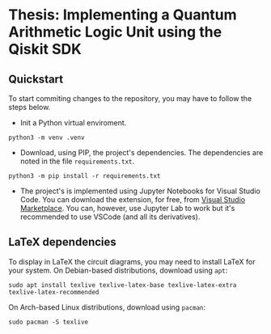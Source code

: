 # Thesis: Implementing a Quantum Arithmetic Logic Unit using the Qiskit SDK

## Quickstart
To start commiting changes to the repository, you may have to follow the steps below.
- Init a Python virtual enviroment.
```
python3 -m venv .venv
```
- Download, using PIP, the project's dependencies. The dependencies are noted in the file `requirements.txt`.
```
python3 -m pip install -r requirements.txt
```
- The project's is implemented using Jupyter Notebooks for Visual Studio Code. You can download the extension, for free, from [Visual Studio Marketplace](https://marketplace.visualstudio.com/items?itemName=ms-toolsai.jupyter). You can, however, use Jupyter Lab to work but it's recommended to use VSCode (and all its derivatives).

## LaTeX dependencies
To display in LaTeX the circuit diagrams, you may need to install LaTeX for your system.
On Debian-based distributions, download using `apt`:
```
sudo apt install texlive texlive-latex-base texlive-latex-extra texlive-latex-recommended
```
On Arch-based Linux distributions, download using `pacman`:
```
sudo pacman -S texlive
```